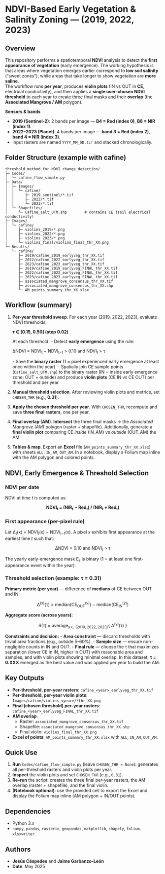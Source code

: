 #  NDVI-Based Early Vegetation & Salinity Zoning — (2019, 2022, 2023)

## Overview
This repository performs a spatiotemporal **NDVI** analysis to detect the **first appearance of vegetation** (early emergence). The working hypothesis is that areas where vegetation emerges earlier correspond to **low soil salinity** (“sweet zones”), while areas that take longer to show vegetation are **more saline**.  
The workflow runs **per year**, produces **violin plots** (IN vs OUT in **CE**, electrical conductivity), and then applies a **single user-chosen NDVI threshold** to each year to create three final masks and their **overlap** (the **Associated Mangrove / AM** polygon).

**Sensors & bands**
- **2019 (Sentinel-2)**: 2 bands per image — **B4 = Red (index 0)**, **B8 = NIR (index 1)**.
- **2022–2023 (Planet)**: 4 bands per image — **band 3 = Red (index 2)**, **band 4 = NIR (index 3)**.
- Input rasters are named `YYYY_MM_DD.tif` and stacked chronologically.

##  Folder Structure (example with cafine)
```
threshold_method_for_NDVI_change_detection/
├─ Codes/
│  └─ cafine_flow_simple.py
├─ Data/
│  ├─ Images/
│  │  └─ cafine/
│  │     ├─ 2019_sentinel/*.tif
│  │     ├─ 2022/*.tif
│  │     └─ 2023/*.tif
│  └─ Shapefiles/
│     └─ Cafine_salt_UTM.shp        # contains CE (soil electrical conductivity)
├─ Images/
│  └─ cafine/
│     ├─ violins_2019/*.png
│     ├─ violins_2022/*.png
│     ├─ violins_2023/*.png
│     └─ violins_final/violins_final_thr_XX.png
└─ Results/
   └─ cafine/
      ├─ 2019/cafine_2019_earlyveg_thr_XX.tif
      ├─ 2022/cafine_2022_earlyveg_thr_XX.tif
      ├─ 2023/cafine_2023_earlyveg_thr_XX.tif
      ├─ 2019/cafine_2019_earlyveg_FINAL_thr_XX.tif
      ├─ 2022/cafine_2022_earlyveg_FINAL_thr_XX.tif
      ├─ 2023/cafine_2023_earlyveg_FINAL_thr_XX.tif
      ├─ associated_mangrove_consensus_thr_XX.tif
      ├─ associated_mangrove_consensus_thr_XX.shp
      └─ AM_points_summary_thr_XX.xlsx
```

##  Workflow (summary)
1. **Per-year threshold sweep**. For each year (2019, 2022, 2023), evaluate NDVI thresholds:
   <p><strong>&tau; ∈ [0.15, 0.50] (step 0.02)</strong></p>
   At each threshold:
   - Detect <strong>early emergence</strong> using the rule:
     <p><span>&Delta;NDVI = NDVI<sub>t</sub> − NDVI<sub>t−1</sub> &gt; 0.10 and NDVI<sub>t</sub> &gt; &tau;</span></p>
   - Save the <strong>binary raster</strong> (1 = pixel experienced early emergence at least once within the year).
   - Spatially join CE sample points (<code>Cafine_salt_UTM.shp</code>) to the binary raster (IN = inside early emergence zone; OUT = outside) and produce <strong>violin plots</strong> (CE IN vs CE OUT) per threshold and per year.

2. **Manual threshold selection**. After reviewing violin plots and metrics, set <code>CHOSEN_THR</code> (e.g., <strong>0.31</strong>).

3. **Apply the chosen threshold per year**. With <code>CHOSEN_THR</code>, recompute and save <strong>three final rasters</strong>, one per year.

4. **Final overlap (AM)**. <strong>Intersect</strong> the three final masks → the <em>Associated Mangrove (AM)</em> polygon (raster + shapefile). Additionally, generate a <strong>final violin plot</strong> comparing CE <em>inside</em> (IN_AM) vs <em>outside</em> (OUT_AM) the AM.

5. **Tables & map**. Export an <strong>Excel</strong> file (<code>AM_points_summary_thr_XX.xlsx</code>) with sheets <code>ALL</code>, <code>IN_AM</code>, <code>OUT_AM</code>. In a notebook, display a Folium map inline with the AM polygon and colored points.

##  NDVI, Early Emergence & Threshold Selection

### NDVI per date
NDVI at time <em>t</em> is computed as:
<p align="center"><strong>NDVI<sub>t</sub> = (NIR<sub>t</sub> − Red<sub>t</sub>) / (NIR<sub>t</sub> + Red<sub>t</sub>)</strong></p>

### First appearance (per-pixel rule)
Let <span>&Delta;<sub>t</sub>(x) = NDVI<sub>t</sub>(x) − NDVI<sub>t−1</sub>(x)</span>. A pixel <em>x</em> exhibits first appearance at the earliest time <em>t</em> such that:
<p align="center"><span>&Delta;NDVI &gt; 0.10 and NDVI<sub>t</sub> &gt; &tau;</span></p>
The yearly early-emergence mask <span>E<sub>&tau;</sub></span> is binary (1 = at least one first-appearance event within the year).

### Threshold selection (example: τ = 0.31)
<strong>Primary metric (per year)</strong> — difference of <strong>medians</strong> of CE between OUT and IN:
<p align="center"><span>&Delta;<sup>(y)</sup>(&tau;) = median(CE<sub>OUT</sub><sup>(y)</sup>) − median(CE<sub>IN</sub><sup>(y)</sup>)</span></p>
<strong>Aggregate score (across years):</strong>
<p align="center"><span>S(&tau;) = average<sub>y ∈ {2019, 2022, 2023}</sub>{ &Delta;<sup>(y)</sup>(&tau;) }</span></p>
<strong>Constraints and decision:</strong>
- <strong>Area constraint</strong> — discard thresholds with trivial area fractions (e.g., outside 5–60%).  
- <strong>Sample size</strong> — ensure non-negligible counts in IN and OUT.  
- <strong>Final rule</strong> — choose the <span>&tau;</span> that maximizes separation (lower CE in IN, higher in OUT) with reasonable area and samples, and with violin plots showing minimal overlap.  
In this dataset, <strong>&tau; = 0.XXX</strong> emerged as the best value and was applied per year to build the AM.

## Key Outputs
- <strong>Per-threshold, per-year rasters</strong>: <code>cafine_&lt;year&gt;_earlyveg_thr_XX.tif</code>  
- <strong>Per-threshold, per-year violin plots</strong>: <code>Images/cafine/violins_&lt;year&gt;/*thr_XX.png</code>  
- <strong>Final (chosen threshold) per-year rasters</strong>: <code>cafine_&lt;year&gt;_earlyveg_FINAL_thr_XX.tif</code>  
- <strong>AM overlap</strong>:  
  - Raster: <code>associated_mangrove_consensus_thr_XX.tif</code>  
  - Shapefile: <code>associated_mangrove_consensus_thr_XX.shp</code>  
  - Final violin: <code>violins_final_thr_XX.png</code>  
- <strong>Excel of points</strong>: <code>AM_points_summary_thr_XX.xlsx</code> with <code>ALL</code>, <code>IN_AM</code>, <code>OUT_AM</code>.

## Quick Use
1. <strong>Run</strong> <code>Codes/cafine_flow_simple.py</code> (leave <code>CHOSEN_THR = None</code>): generates all per-threshold rasters and violin plots per year.  
2. <strong>Inspect</strong> the violin plots and set <code>CHOSEN_THR</code> (e.g., <code>0.31</code>).  
3. <strong>Re-run</strong> the script: creates the three final per-year rasters, the AM overlap (raster + shapefile), and the final violin.  
4. <strong>(Notebook optional)</strong>: use the provided cell to export the Excel and display the Folium map inline (AM polygon + IN/OUT points).

##  Dependencies
- Python 3.x  
- <code>numpy</code>, <code>pandas</code>, <code>rasterio</code>, <code>geopandas</code>, <code>matplotlib</code>, <code>shapely</code>, <code>folium</code>, <code>xlsxwriter</code>

## Authors
- <strong>Jesús Céspedes</strong> and <strong>Jaime Garbanzo-León</strong>  
- <strong>Date</strong>: May 2025
